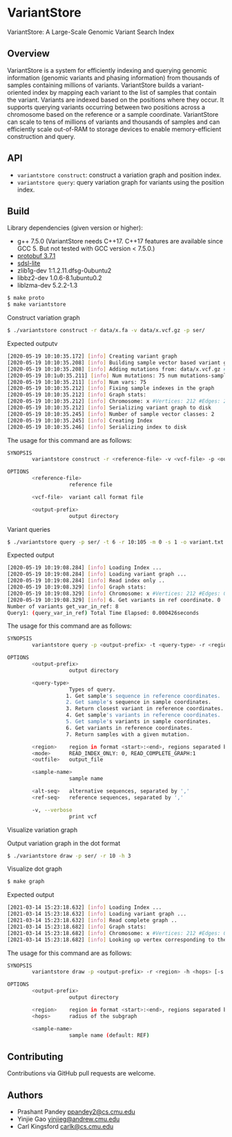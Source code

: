 # VariantStore

VariantStore: A Large-Scale Genomic Variant Search Index

Overview
--------

VariantStore is a system for efficiently indexing and querying genomic
information (genomic variants and phasing information) from thousands of samples
containing millions of variants. VariantStore builds a variant-oriented index by
mapping each variant to the list of samples that contain the variant.  Variants
are indexed based on the positions where they occur. It supports querying
variants occurring between two positions across a chromosome based on the
reference or a sample coordinate. VariantStore can scale to tens of millions of
variants and thousands of samples and can efficiently scale out-of-RAM to
storage devices to enable memory-efficient construction and query.

API
--------
* `variantstore construct`: construct a variation graph and position index.
* `variantstore query`: query variation graph for variants using the position index.

Build
-------
Library dependencies (given version or higher):
- g++ 7.5.0 (VariantStore needs C++17. C++17 features are available since GCC 5. But not tested with GCC version < 7.5.0.)
- [protobuf 3.7.1](https://github.com/protocolbuffers/protobuf)
- [sdsl-lite](https://github.com/simongog/sdsl-lite)
- zlib1g-dev 1:1.2.11.dfsg-0ubuntu2
- libbz2-dev 1.0.6-8.1ubuntu0.2
- liblzma-dev 5.2.2-1.3
```bash
$ make proto
$ make variantstore
```

Construct variation graph

```bash
$ ./variantstore construct -r data/x.fa -v data/x.vcf.gz -p ser/
```

Expected outputv
```bash
[2020-05-19 10:10:35.172] [info] Creating variant graph
[2020-05-19 10:10:35.208] [info] Building sample vector based variant graph.
[2020-05-19 10:10:35.208] [info] Adding mutations from: data/x.vcf.gz #Samples: 1
[2020-05-19 10:1u0:35.211] [info] Num mutations: 75 num mutations-sample: 75
[2020-05-19 10:10:35.211] [info] Num vars: 75
[2020-05-19 10:10:35.212] [info] Fixing sample indexes in the graph
[2020-05-19 10:10:35.212] [info] Graph stats:
[2020-05-19 10:10:35.212] [info] Chromosome: x #Vertices: 212 #Edges: 287 Seq length: 1074
[2020-05-19 10:10:35.212] [info] Serializing variant graph to disk
[2020-05-19 10:10:35.245] [info] Number of sample vector classes: 2
[2020-05-19 10:10:35.245] [info] Creating Index
[2020-05-19 10:10:35.246] [info] Serializing index to disk
```

The usage for this command are as follows:

```bash
SYNOPSIS
        variantstore construct -r <reference-file> -v <vcf-file> -p <output-prefix>

OPTIONS
        <reference-file>
                    reference file

        <vcf-file>  variant call format file

        <output-prefix>
                    output directory
```

Variant queries

```bash
$ ./variantstore query -p ser/ -t 6 -r 10:105 -m 0 -s 1 -o variant.txt -v
```

Expected output
```bash
[2020-05-19 10:19:08.284] [info] Loading Index ...
[2020-05-19 10:19:08.284] [info] Loading variant graph ...
[2020-05-19 10:19:08.284] [info] Read index only ..
[2020-05-19 10:19:08.329] [info] Graph stats:
[2020-05-19 10:19:08.329] [info] Chromosome: x #Vertices: 212 #Edges: 0 Seq length: 1074
[2020-05-19 10:19:08.329] [info] 6. Get variants in ref coordinate. 0
Number of variants get_var_in_ref: 8
Query1: (query_var_in_ref) Total Time Elapsed: 0.000426seconds
```

The usage for this command are as follows:

```bash
SYNOPSIS
        variantstore query -p <output-prefix> -t <query-type> -r <region> -m <mode> [-o <outfile>] [-s <sample-name>] [-a <alt-seq>] [-b <ref-seq>] [-v]

OPTIONS
        <output-prefix>
                    output directory

        <query-type>
                    Types of query.
                   1. Get sample's sequence in reference coordinates.
                   2. Get sample's sequence in sample coordinates.
                   3. Return closest variant in reference coordinates.
                   4. Get sample's variants in reference coordinates.
                   5. Get sample's variants in sample coordinates.
                   6. Get variants in reference coordinates.
                   7. Return samples with a given mutation.

        <region>    region in format <start>:<end>, regions separated by ','
        <mode>      READ_INDEX_ONLY: 0, READ_COMPLETE_GRAPH:1
        <outfile>   output_file

        <sample-name>
                    sample name

        <alt-seq>   alternative sequences, separated by ','
        <ref-seq>   reference sequences, separated by ','

        -v, --verbose
                    print vcf
```

Visualize variation graph

Output variation graph in the dot format

```bash
$ ./variantstore draw -p ser/ -r 10 -h 3 
```

Visualize dot graph

```bash
$ make graph
```

Expected output
```bash
[2021-03-14 15:23:18.632] [info] Loading Index ...
[2021-03-14 15:23:18.632] [info] Loading variant graph ...
[2021-03-14 15:23:18.632] [info] Read complete graph ..
[2021-03-14 15:23:18.682] [info] Graph stats:
[2021-03-14 15:23:18.682] [info] Chromosome: x #Vertices: 212 #Edges: 0 Seq length: 1074
[2021-03-14 15:23:18.682] [info] Looking up vertex corresponding to the queried region
```

The usage for this command are as follows:

```bash
SYNOPSIS
        variantstore draw -p <output-prefix> -r <region> -h <hops> [-s <sample-name>] [-o <outfile>]

OPTIONS
        <output-prefix>
                    output directory

        <region>    region in format <start>:<end>, regions separated by ','
        <hops>      radius of the subgraph

        <sample-name>
                    sample name (default: REF)

```



Contributing
------------
Contributions via GitHub pull requests are welcome.


Authors
-------
- Prashant Pandey <ppandey2@cs.cmu.edu>
- Yinjie Gao <yinjieg@andrew.cmu.edu>
- Carl Kingsford <carlk@cs.cmu.edu>


